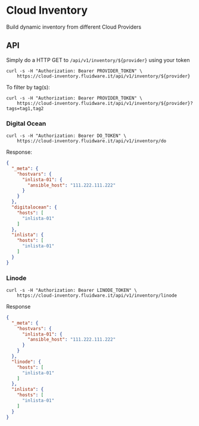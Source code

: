 # Cloud Inventory 

Build dynamic inventory from different Cloud Providers   


## API

Simply do a HTTP GET to `/api/v1/inventory/${provider}` using your token

```
curl -s -H "Authorization: Bearer PROVIDER_TOKEN" \
    https://cloud-inventory.fluidware.it/api/v1/inventory/${provider}
```

To filter by tag(s): 


```
curl -s -H "Authorization: Bearer PROVIDER_TOKEN" \
    https://cloud-inventory.fluidware.it/api/v1/inventory/${provider}?tags=tag1,tag2
```

### Digital Ocean

```
curl -s -H "Authorization: Bearer DO_TOKEN" \
    https://cloud-inventory.fluidware.it/api/v1/inventory/do
```

Response:

```json
{
  "_meta": {
    "hostvars": {
      "inlista-01": {
        "ansible_host": "111.222.111.222"
      }
    }
  },
  "digitalocean": {
    "hosts": [
      "inlista-01"
    ]
  },
  "inlista": {
    "hosts": [
      "inlista-01"
    ]
  }
}
```

### Linode

```
curl -s -H "Authorization: Bearer LINODE_TOKEN" \
    https://cloud-inventory.fluidware.it/api/v1/inventory/linode
```

Response

```json
{
  "_meta": {
    "hostvars": {
      "inlista-01": {
        "ansible_host": "111.222.111.222"
      }
    }
  },
  "linode": {
    "hosts": [
      "inlista-01"
    ]
  },
  "inlista": {
    "hosts": [
      "inlista-01"
    ]
  }
}
```
